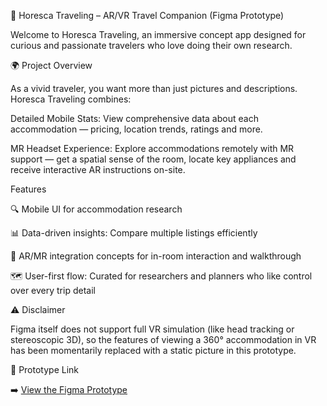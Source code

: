 🧳 Horesca Traveling – AR/VR Travel Companion (Figma Prototype)

Welcome to Horesca Traveling, an immersive concept app designed for curious and passionate travelers who love doing their own research. 

🌍 Project Overview

As a vivid traveler, you want more than just pictures and descriptions. Horesca Traveling combines:

Detailed Mobile Stats: View comprehensive data about each accommodation — pricing, location trends, ratings and more.

MR Headset Experience: Explore accommodations remotely with MR support — get a spatial sense of the room, locate key appliances and receive interactive AR instructions on-site.


 Features

🔍 Mobile UI for accommodation research

📊 Data-driven insights: Compare multiple listings efficiently

🏡 AR/MR integration concepts for in-room interaction and walkthrough

🗺️ User-first flow: Curated for researchers and planners who like control over every trip detail

⚠️ Disclaimer

Figma itself does not support full VR simulation (like head tracking or stereoscopic 3D), so the features of viewing a 360° accommodation in VR has been momentarily replaced with a static picture in this prototype.

🧪 Prototype Link

➡️ [View the Figma Prototype](https://www.figma.com/design/8btrtqhaIpHGesVXsFgyuJ/Horesca-Traveling?node-id=66-622&t=xPq15ocKb5nnFPow-1)
